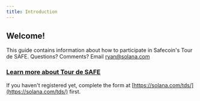 ```yaml
---
title: Introduction
---
```


## Welcome!

This guide contains information about how to participate in Safecoin's Tour de SAFE. Questions? Comments? Email ryan@solana.com

### [Learn more about Tour de SAFE](https://solana.com/tds/)

If you haven't registered yet, complete the form at [https://solana.com/tds/](https://solana.com/tds/) first.
